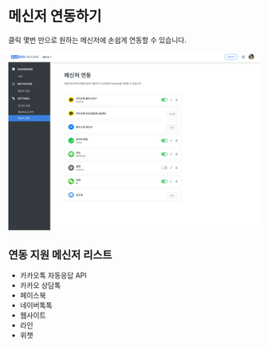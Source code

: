 # 메신저 연동하기

클릭 몇번 만으로 원하는 메신저에 손쉽게 연동할 수 있습니다.

![](../.gitbook/assets/builder_%20%283%29.png)

## 연동 지원 메신저 리스트 <a id="messenger-platform-list"></a>

* 카카오톡 자동응답 API
* 카카오 상담톡 
* 페이스북
* 네이버톡톡
* 웹사이트
* 라인
* 위챗

